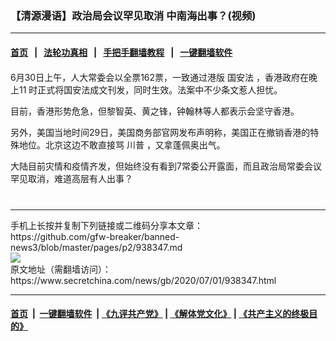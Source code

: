 ### 【清源漫语】政治局会议罕见取消 中南海出事？(视频)
------------------------

#### [首页](https://github.com/gfw-breaker/banned-news3/blob/master/README.md) &nbsp;&nbsp;|&nbsp;&nbsp; [法轮功真相](https://github.com/begood0513/basic/blob/master/README.md)  &nbsp;&nbsp;|&nbsp;&nbsp; [手把手翻墙教程](https://github.com/gfw-breaker/guides/wiki)  &nbsp;&nbsp;|&nbsp;&nbsp; [一键翻墙软件](https://github.com/gfw-breaker/nogfw/blob/master/README.md)  



<div class="article_right" style="fone-color:#000">
 <div id="story_video" style="text-align: center;margin-top: 20px;">
 </div>
 <p>
  6月30日上午，人大常委会以全票162票，一致通过港版
  <span href="https://www.secretchina.com/news/gb/tag/国安法" target="_blank">
   国安法
  </span>
  ，香港政府在晚上11 时正式将国安法成文刊发，同时生效。法案中不少条文惹人担忧。
  <span id="hideid" name="hideid" style="color:red;display:none;">
   <span href="https://www.secretchina.com">
   </span>
  </span>
 </p>
 <p>
  目前，香港形势危急，但黎智英、黄之锋，钟翰林等人都表示会坚守香港。
  <span id="hideid" name="hideid" style="color:red;display:none;">
   <span href="https://www.secretchina.com">
   </span>
  </span>
 </p>
 <p>
  另外，美国当地时间29日，美国商务部官网发布声明称，美国正在撤销香港的特殊地位。北京这边不敢直接骂
  <span href="https://www.secretchina.com/news/gb/tag/川普" target="_blank">
   川普
  </span>
  ，又拿蓬佩奥出气。
 </p>
 <p>
  大陆目前灾情和疫情齐发，但始终没有看到7常委公开露面，而且政治局常委会议罕见取消，难道高层有人出事？
  <center>
   <div>
    <div id="txt-mid2-t22-2017" style="display: block;  max-height: 351px;  overflow: hidden;">
     <div id="SC-21xx">
     </div>
     <ins class="adsbygoogle" data-ad-client="ca-pub-1276641434651360" data-ad-format="auto" data-ad-slot="4301710469" data-full-width-responsive="true" style="display:block">
     </ins>
    </div>
   </div>
  </center>
  <div style="padding-top:12px;">
  </div>
 </p>
</div>

<hr/>
手机上长按并复制下列链接或二维码分享本文章：<br/>
https://github.com/gfw-breaker/banned-news3/blob/master/pages/p2/938347.md <br/>
<a href='https://github.com/gfw-breaker/banned-news3/blob/master/pages/p2/938347.md'><img src='https://github.com/gfw-breaker/banned-news3/blob/master/pages/p2/938347.md.png'/></a> <br/>
原文地址（需翻墙访问）：https://www.secretchina.com/news/gb/2020/07/01/938347.html


------------------------
#### [首页](https://github.com/gfw-breaker/banned-news3/blob/master/README.md) &nbsp;|&nbsp; [一键翻墙软件](https://github.com/gfw-breaker/nogfw/blob/master/README.md) &nbsp;| [《九评共产党》](https://github.com/gfw-breaker/9ping.md/blob/master/README.md#九评之一评共产党是什么) | [《解体党文化》](https://github.com/gfw-breaker/jtdwh.md/blob/master/README.md) | [《共产主义的终极目的》](https://github.com/gfw-breaker/gczydzjmd.md/blob/master/README.md)


<img src='http://gfw-breaker.win/banned-news3/pages/p2/938347.md' width='0px' height='0px'/>